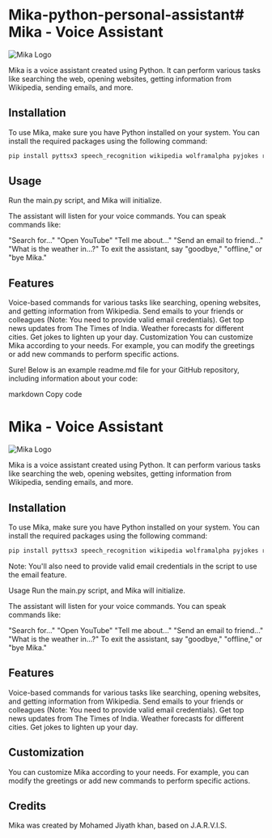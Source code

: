 # Mika-python-personal-assistant# Mika - Voice Assistant

![Mika Logo](logo.png)

Mika is a voice assistant created using Python. It can perform various tasks like searching the web, opening websites, getting information from Wikipedia, sending emails, and more.

## Installation

To use Mika, make sure you have Python installed on your system. You can install the required packages using the following command:

```bash
pip install pyttsx3 speech_recognition wikipedia wolframalpha pyjokes requests beautifulsoup4
```
## Usage
Run the main.py script, and Mika will initialize.

The assistant will listen for your voice commands. You can speak commands like:

"Search for..."
"Open YouTube"
"Tell me about..."
"Send an email to friend..."
"What is the weather in...?"
To exit the assistant, say "goodbye," "offline," or "bye Mika."

## Features
Voice-based commands for various tasks like searching, opening websites, and getting information from Wikipedia.
Send emails to your friends or colleagues (Note: You need to provide valid email credentials).
Get top news updates from The Times of India.
Weather forecasts for different cities.
Get jokes to lighten up your day.
Customization
You can customize Mika according to your needs. For example, you can modify the greetings or add new commands to perform specific actions.


Sure! Below is an example readme.md file for your GitHub repository, including information about your code:

markdown
Copy code
# Mika - Voice Assistant

![Mika Logo](link-to-your-logo.png)

Mika is a voice assistant created using Python. It can perform various tasks like searching the web, opening websites, getting information from Wikipedia, sending emails, and more.

## Installation

To use Mika, make sure you have Python installed on your system. You can install the required packages using the following command:

```bash
pip install pyttsx3 speech_recognition wikipedia wolframalpha pyjokes requests beautifulsoup4
```

Note: You'll also need to provide valid email credentials in the script to use the email feature.

Usage
Run the main.py script, and Mika will initialize.

The assistant will listen for your voice commands. You can speak commands like:

"Search for..."
"Open YouTube"
"Tell me about..."
"Send an email to friend..."
"What is the weather in...?"
To exit the assistant, say "goodbye," "offline," or "bye Mika."

## Features
Voice-based commands for various tasks like searching, opening websites, and getting information from Wikipedia.
Send emails to your friends or colleagues (Note: You need to provide valid email credentials).
Get top news updates from The Times of India.
Weather forecasts for different cities.
Get jokes to lighten up your day.

## Customization
You can customize Mika according to your needs. For example, you can modify the greetings or add new commands to perform specific actions.

## Credits
Mika was created by Mohamed Jiyath khan, based on J.A.R.V.I.S.
